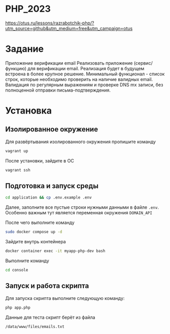 # PHP_2023

https://otus.ru/lessons/razrabotchik-php/?utm_source=github&utm_medium=free&utm_campaign=otus

# Задание

Приложение верификации email
Реализовать приложение (сервис/функцию) для верификации email.
Реализация будет в будущем встроена в более крупное решение.
Минимальный функционал - список строк, которые необходимо проверить на наличие валидных email.
Валидация по регулярным выражениям и проверке DNS mx записи, без полноценной отправки письма-подтверждения.

# Установка

## Изолированное окружение

Для развёртывания изолированного окружения пропишите команду
```bash
vagrant up
```

После установки, зайдите в ОС
```bash
vagrant ssh
```

## Подготовка и запуск среды
```bash
cd application && cp .env.example .env
```

Далее, заполните все пустые строки нужными данными в файле `.env`.
Особенно важным тут является переменная окружения `DOMAIN_API`

После чего выполните команду

```bash
sudo docker compose up -d
```

Зайдите внутрь контейнера 

```bash
docker container exec -it myapp-php-dev bash
```

Выполните команду

```bash
cd console
```

## Запуск и работа скрипта

Для запуска скрипта выполните следующую команду:

```bash
php app.php
```

Данные для теста скрипт берёт из файла

```text
/data/www/files/emails.txt
```
